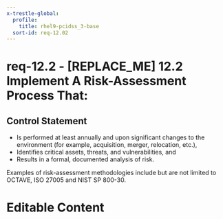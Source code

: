 ```yaml
---
x-trestle-global:
  profile:
    title: rhel9-pcidss_3-base
  sort-id: req-12.02
---
```


# req-12.2 - \[REPLACE_ME\] 12.2 Implement A Risk-Assessment Process That:

## Control Statement

* Is performed at least annually and upon significant changes
  to the environment (for example, acquisition, merger, relocation, etc.),
* Identifies critical assets, threats, and vulnerabilities, and
* Results in a formal, documented analysis of risk.

Examples of risk-assessment methodologies include but are not limited
to OCTAVE, ISO 27005 and NIST SP 800-30.

# Editable Content

<!-- Make additions and edits below -->
<!-- The above represents the contents of the control as received by the profile, prior to additions. -->
<!-- If the profile makes additions to the control, they will appear below. -->
<!-- The above markdown may not be edited but you may edit the content below, and/or introduce new additions to be made by the profile. -->
<!-- If there is a yaml header at the top, parameter values may be edited. Use --set-parameters to incorporate the changes during assembly. -->
<!-- The content here will then replace what is in the profile for this control, after running profile-assemble. -->
<!-- The current profile has no added parts for this control, but you may add new ones here. -->
<!-- Each addition must have a heading either of the form ## Control my_addition_name -->
<!-- or ## Part a. (where the a. refers to one of the control statement labels.) -->
<!-- "## Control" parts are new parts added after the statement part. -->
<!-- "## Part" parts are new parts added into the top-level statement part with that label. -->
<!-- Subparts may be added with nested hash levels of the form ### My Subpart Name -->
<!-- underneath the parent ## Control or ## Part being added -->
<!-- See https://oscal-compass.github.io/compliance-trestle/tutorials/ssp_profile_catalog_authoring/ssp_profile_catalog_authoring for guidance. -->

